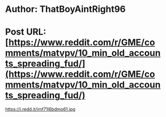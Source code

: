 # Author: ThatBoyAintRight96
# Post URL: [https://www.reddit.com/r/GME/comments/matvpv/10_min_old_accounts_spreading_fud/](https://www.reddit.com/r/GME/comments/matvpv/10_min_old_accounts_spreading_fud/)


https://i.redd.it/imf71l6bdmo61.jpg